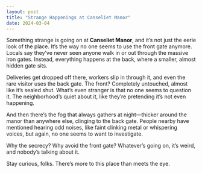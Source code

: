 ```yaml
---
layout: post
title: "Strange Happenings at Canseliet Manor"
date: 2024-03-04
---
```


Something strange is going on at **Canseliet Manor**, and it’s not just the eerie look of the place. It’s the way no one seems to use the front gate anymore. Locals say they’ve never seen anyone walk in or out through the massive iron gates. Instead, everything happens at the back, where a smaller, almost hidden gate sits.

Deliveries get dropped off there, workers slip in through it, and even the rare visitor uses the back gate. The front? Completely untouched, almost like it’s sealed shut. What’s even stranger is that no one seems to question it. The neighborhood’s quiet about it, like they’re pretending it’s not even happening.

And then there’s the fog that always gathers at night—thicker around the manor than anywhere else, clinging to the back gate. People nearby have mentioned hearing odd noises, like faint clinking metal or whispering voices, but again, no one seems to want to investigate.

Why the secrecy? Why avoid the front gate? Whatever’s going on, it’s weird, and nobody’s talking about it.

Stay curious, folks. There’s more to this place than meets the eye.
